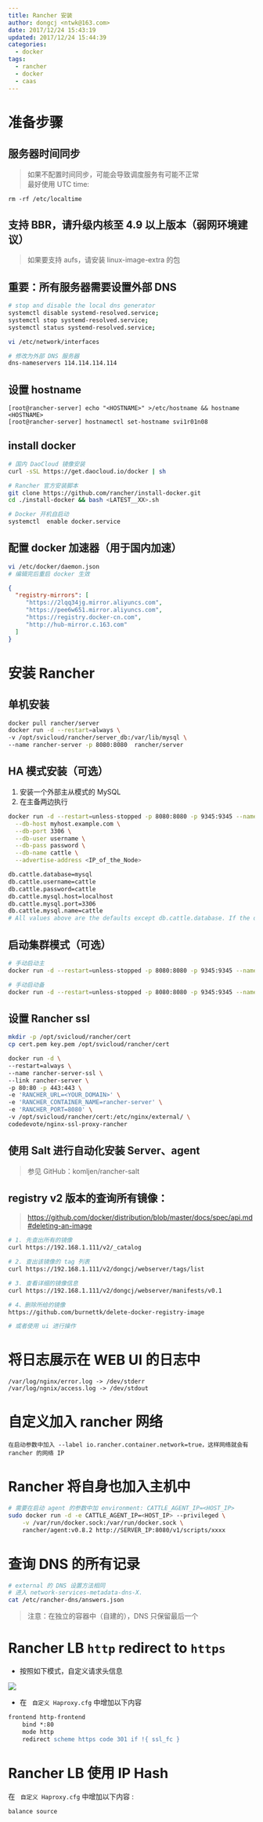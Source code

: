 ```yaml
---
title: Rancher 安装
author: dongcj <ntwk@163.com>
date: 2017/12/24 15:43:19
updated: 2017/12/24 15:44:39
categories:
  - docker
tags:
  - rancher
  - docker
  - caas
---
```


# 准备步骤

## 服务器时间同步
> 如果不配置时间同步，可能会导致调度服务有可能不正常 <br>
> 最好使用 UTC time:<br>

    rm -rf /etc/localtime

## 支持 BBR，请升级内核至 4.9 以上版本（弱网环境建议）
> 如果要支持 aufs，请安装 linux-image-extra 的包

## 重要：所有服务器需要设置外部 DNS
```bash
# stop and disable the local dns generator
systemctl disable systemd-resolved.service;
systemctl stop systemd-resolved.service;
systemctl status systemd-resolved.service;

vi /etc/network/interfaces

# 修改为外部 DNS 服务器
dns-nameservers 114.114.114.114
```

## 设置 hostname
    [root@rancher-server] echo "<HOSTNAME>" >/etc/hostname && hostname <HOSTNAME>
    [root@rancher-server] hostnamectl set-hostname svi1r01n08

## install docker
```bash
# 国内 DaoCloud 镜像安装
curl -sSL https://get.daocloud.io/docker | sh

# Rancher 官方安装脚本
git clone https://github.com/rancher/install-docker.git
cd ./install-docker && bash <LATEST__XX>.sh

# Docker 开机自启动
systemctl  enable docker.service
```

## 配置 docker 加速器（用于国内加速）

```bash
vi /etc/docker/daemon.json
# 编辑完后重启 docker 生效
```

```json
{
  "registry-mirrors": [
     "https://2lqq34jg.mirror.aliyuncs.com",
     "https://pee6w651.mirror.aliyuncs.com",
     "https://registry.docker-cn.com",
     "http://hub-mirror.c.163.com"
  ]
}
```

# 安装 Rancher
## 单机安装
```bash
docker pull rancher/server
docker run -d --restart=always \
-v /opt/svicloud/rancher/server_db:/var/lib/mysql \
--name rancher-server -p 8080:8080  rancher/server
```

## HA 模式安装（可选）
1. 安装一个外部主从模式的 MySQL
2. 在主备两边执行

```bash
docker run -d --restart=unless-stopped -p 8080:8080 -p 9345:9345 --name rancher-server rancher/server \
  --db-host myhost.example.com \
  --db-port 3306 \
  --db-user username \
  --db-pass password \
  --db-name cattle \
  --advertise-address <IP_of_the_Node>

db.cattle.database=mysql
db.cattle.username=cattle
db.cattle.password=cattle
db.cattle.mysql.host=localhost
db.cattle.mysql.port=3306
db.cattle.mysql.name=cattle
# All values above are the defaults except db.cattle.database. If the defaults are fine, then all you need to set is db.cattle.database=mysql.
```

## 启动集群模式（可选）
```bash
# 手动启动主
docker run -d --restart=unless-stopped -p 8080:8080 -p 9345:9345 --name rancher-server rancher/server --db-host 192.168.1.174 --db-port 3306 --db-user cattle --db-pass cattle --db-name cattle --advertise-address 192.168.1.174

# 手动启动备
docker run -d --restart=unless-stopped -p 8080:8080 -p 9345:9345 --name rancher-server rancher/server --db-host 192.168.1.174 --db-port 3306 --db-user cattle --db-pass cattle --db-name cattle --advertise-address 192.168.1.184
```

## 设置 Rancher ssl

```bash
mkdir -p /opt/svicloud/rancher/cert
cp cert.pem key.pem /opt/svicloud/rancher/cert

docker run -d \
--restart=always \
--name rancher-server-ssl \
--link rancher-server \
-p 80:80 -p 443:443 \
-e 'RANCHER_URL=<YOUR_DOMAIN>' \
-e 'RANCHER_CONTAINER_NAME=rancher-server' \
-e 'RANCHER_PORT=8080' \
-v /opt/svicloud/rancher/cert:/etc/nginx/external/ \
codedevote/nginx-ssl-proxy-rancher
```

## 使用 Salt 进行自动化安装 Server、agent
> 参见 GitHub：komljen/rancher-salt

## registry v2 版本的查询所有镜像：
> https://github.com/docker/distribution/blob/master/docs/spec/api.md#deleting-an-image

```bash
# 1. 先查出所有的镜像
curl https://192.168.1.111/v2/_catalog

# 2. 查出该镜像的 tag 列表
curl https://192.168.1.111/v2/dongcj/webserver/tags/list

# 3. 查看详细的镜像信息
curl https://192.168.1.111/v2/dongcj/webserver/manifests/v0.1

# 4、删除所给的镜像
https://github.com/burnettk/delete-docker-registry-image

# 或者使用 ui 进行操作
```

# 将日志展示在 WEB UI 的日志中
    /var/log/nginx/error.log -> /dev/stderr
    /var/log/ngnix/access.log -> /dev/stdout

# 自定义加入 rancher 网络
    在启动参数中加入 --label io.rancher.container.network=true，这样网络就会有 rancher 的网络 IP

# Rancher 将自身也加入主机中

```bash
# 需要在启动 agent 的参数中加 environment: CATTLE_AGENT_IP=<HOST_IP>
sudo docker run -d -e CATTLE_AGENT_IP=<HOST_IP> --privileged \
    -v /var/run/docker.sock:/var/run/docker.sock \
    rancher/agent:v0.8.2 http://SERVER_IP:8080/v1/scripts/xxxx
```

# 查询 DNS 的所有记录

```bash
# external 的 DNS 设置方法相同
# 进入 network-services-metadata-dns-X.
cat /etc/rancher-dns/answers.json
```

> 注意：在独立的容器中（自建的），DNS 只保留最后一个

# Rancher LB `http` redirect to `https`

  - 按照如下模式，自定义请求头信息

![](https://i.imgur.com/TEg1m2a.png)

  - 在 ` 自定义 Haproxy.cfg` 中增加以下内容

```apache
frontend http-frontend
    bind *:80
    mode http
    redirect scheme https code 301 if !{ ssl_fc }

```

# Rancher LB 使用 IP Hash
在 ` 自定义 Haproxy.cfg` 中增加以下内容 :
```
balance source
```


